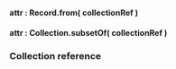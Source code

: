 #### attr : Record.from( collectionRef )

#### attr : Collection.subsetOf( collectionRef )

### Collection reference